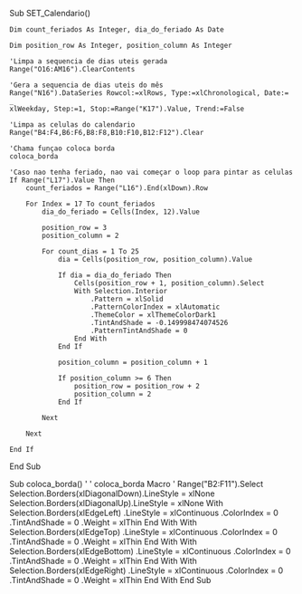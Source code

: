 Sub SET_Calendario()

    Dim count_feriados As Integer, dia_do_feriado As Date
    
    Dim position_row As Integer, position_column As Integer
    
    'Limpa a sequencia de dias uteis gerada
    Range("O16:AM16").ClearContents

    'Gera a sequencia de dias uteis do mês
    Range("N16").DataSeries Rowcol:=xlRows, Type:=xlChronological, Date:= _
    xlWeekday, Step:=1, Stop:=Range("K17").Value, Trend:=False

    'Limpa as celulas do calendario
    Range("B4:F4,B6:F6,B8:F8,B10:F10,B12:F12").Clear

    'Chama funçao coloca borda
    coloca_borda
    
    'Caso nao tenha feriado, nao vai começar o loop para pintar as celulas
    If Range("L17").Value Then
        count_feriados = Range("L16").End(xlDown).Row
        
        For Index = 17 To count_feriados
            dia_do_feriado = Cells(Index, 12).Value
            
            position_row = 3
            position_column = 2
            
            For count_dias = 1 To 25
                dia = Cells(position_row, position_column).Value
                
                If dia = dia_do_feriado Then
                    Cells(position_row + 1, position_column).Select
                    With Selection.Interior
                        .Pattern = xlSolid
                        .PatternColorIndex = xlAutomatic
                        .ThemeColor = xlThemeColorDark1
                        .TintAndShade = -0.149998474074526
                        .PatternTintAndShade = 0
                    End With
                End If
                
                position_column = position_column + 1
                 
                If position_column >= 6 Then
                    position_row = position_row + 2
                    position_column = 2
                End If
                              
            Next
            
        Next
    
    End If

End Sub

Sub coloca_borda()
'
' coloca_borda Macro
'
    Range("B2:F11").Select
    Selection.Borders(xlDiagonalDown).LineStyle = xlNone
    Selection.Borders(xlDiagonalUp).LineStyle = xlNone
    With Selection.Borders(xlEdgeLeft)
        .LineStyle = xlContinuous
        .ColorIndex = 0
        .TintAndShade = 0
        .Weight = xlThin
    End With
    With Selection.Borders(xlEdgeTop)
        .LineStyle = xlContinuous
        .ColorIndex = 0
        .TintAndShade = 0
        .Weight = xlThin
    End With
    With Selection.Borders(xlEdgeBottom)
        .LineStyle = xlContinuous
        .ColorIndex = 0
        .TintAndShade = 0
        .Weight = xlThin
    End With
    With Selection.Borders(xlEdgeRight)
        .LineStyle = xlContinuous
        .ColorIndex = 0
        .TintAndShade = 0
        .Weight = xlThin
    End With
End Sub
